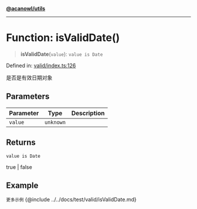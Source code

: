[**@acanowl/utils**](../../README.md)

***

# Function: isValidDate()

> **isValidDate**(`value`): `value is Date`

Defined in: [valid/index.ts:126](https://github.com/acanowl/acanowl-framework/blob/829d67ec026b7e2554aaa2322f86b3fba919b5e0/packages/utils/src/valid/index.ts#L126)

是否是有效日期对象

## Parameters

| Parameter | Type | Description |
| ------ | ------ | ------ |
| `value` | `unknown` |  |

## Returns

`value is Date`

true | false

## Example

```更多示例```
{@include ../../docs/test/valid/isValidDate.md}
